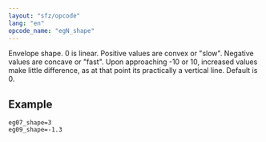 ```yaml
---
layout: "sfz/opcode"
lang: "en"
opcode_name: "egN_shape"
---
```

Envelope shape. 0 is linear. Positive values are convex or "slow".
Negative values are concave or "fast". Upon approaching -10 or 10,
increased values make little difference, as at that point its practically
a vertical line. Default is 0.

## Example

```
eg07_shape=3
eg09_shape=-1.3
```
